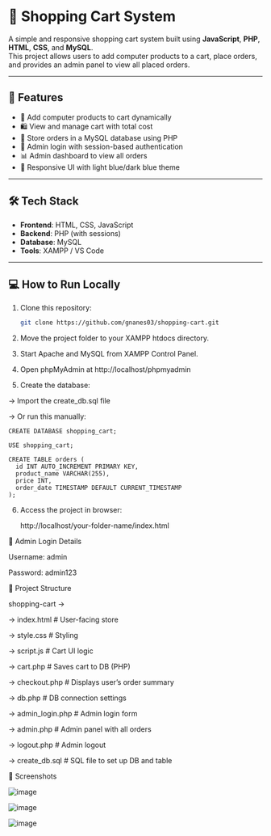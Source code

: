 # 🛒 Shopping Cart System

A simple and responsive shopping cart system built using **JavaScript**, **PHP**, **HTML**, **CSS**, and **MySQL**.  
This project allows users to add computer products to a cart, place orders, and provides an admin panel to view all placed orders.

---

## 📌 Features

- 🧾 Add computer products to cart dynamically
- 🛍️ View and manage cart with total cost
- 💾 Store orders in a MySQL database using PHP
- 🔐 Admin login with session-based authentication
- 📊 Admin dashboard to view all orders
- 🎨 Responsive UI with light blue/dark blue theme

---

## 🛠️ Tech Stack

- **Frontend**: HTML, CSS, JavaScript  
- **Backend**: PHP (with sessions)  
- **Database**: MySQL  
- **Tools**: XAMPP / VS Code

---

## 💻 How to Run Locally

1. Clone this repository:
   ```bash
   git clone https://github.com/gnanes03/shopping-cart.git

2. Move the project folder to your XAMPP htdocs directory.

3. Start Apache and MySQL from XAMPP Control Panel.

4. Open phpMyAdmin at http://localhost/phpmyadmin

5. Create the database:

  -> Import the create_db.sql file

  -> Or run this manually:

    CREATE DATABASE shopping_cart;

    USE shopping_cart;

    CREATE TABLE orders (
      id INT AUTO_INCREMENT PRIMARY KEY,
      product_name VARCHAR(255),
      price INT,
      order_date TIMESTAMP DEFAULT CURRENT_TIMESTAMP
    );

6. Access the project in browser:

   http://localhost/your-folder-name/index.html

🔐 Admin Login Details

Username: admin

Password: admin123

📁 Project Structure

  shopping-cart ->
  
   -> index.html              # User-facing store

   -> style.css               # Styling

   -> script.js               # Cart UI logic

   -> cart.php                # Saves cart to DB (PHP)

   -> checkout.php            # Displays user’s order summary

   -> db.php                  # DB connection settings

   -> admin_login.php         # Admin login form

   -> admin.php               # Admin panel with all orders

   -> logout.php              # Admin logout

   -> create_db.sql           # SQL file to set up DB and table

📸 Screenshots

![image](https://github.com/user-attachments/assets/c1d128a3-25a6-45b9-bf64-efa378e79a7b)

![image](https://github.com/user-attachments/assets/8a03f8fd-6811-40e9-956d-d440732fd941)

![image](https://github.com/user-attachments/assets/595a9433-2473-4993-9163-d1eb2e28d2ac)
